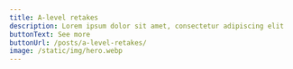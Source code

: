 ```yaml
---
title: A-level retakes
description: Lorem ipsum dolor sit amet, consectetur adipiscing elit
buttonText: See more
buttonUrl: /posts/a-level-retakes/
image: /static/img/hero.webp
---
```

